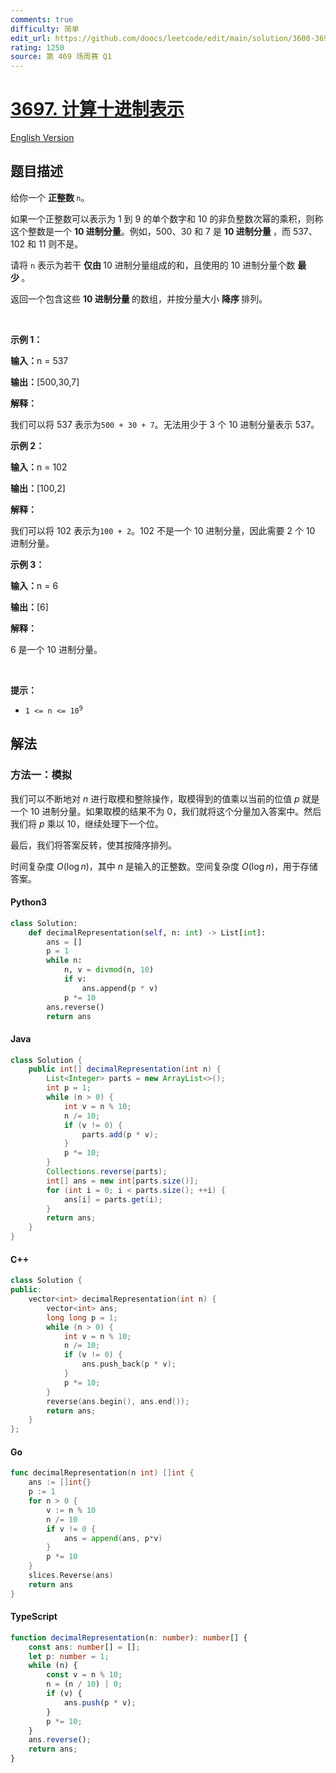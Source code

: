 ```yaml
---
comments: true
difficulty: 简单
edit_url: https://github.com/doocs/leetcode/edit/main/solution/3600-3699/3697.Compute%20Decimal%20Representation/README.md
rating: 1250
source: 第 469 场周赛 Q1
---
```


<!-- problem:start -->

# [3697. 计算十进制表示](https://leetcode.cn/problems/compute-decimal-representation)

[English Version](/solution/3600-3699/3697.Compute%20Decimal%20Representation/README_EN.md)

## 题目描述

<!-- description:start -->

<p>给你一个&nbsp;<strong>正整数&nbsp;</strong><code>n</code>。</p>

<p>如果一个正整数可以表示为 1 到 9 的单个数字和 10 的非负整数次幂的乘积，则称这个整数是一个&nbsp;<strong>10 进制分量</strong>。例如，500、30 和 7 是&nbsp;<strong>10 进制分量&nbsp;</strong>，而 537、102 和 11 则不是。</p>

<p>请将&nbsp;<code>n</code>&nbsp;表示为若干&nbsp;<strong>仅由&nbsp;</strong>10 进制分量组成的和，且使用的 10 进制分量个数&nbsp;<strong>最少&nbsp;</strong>。</p>

<p>返回一个包含这些&nbsp;<strong>10 进制分量 </strong>的数组，并按分量大小&nbsp;<strong>降序&nbsp;</strong>排列。</p>

<p>&nbsp;</p>

<p><strong class="example">示例 1：</strong></p>

<div class="example-block">
<p><strong>输入：</strong><span class="example-io">n = 537</span></p>

<p><strong>输出：</strong><span class="example-io">[500,30,7]</span></p>

<p><strong>解释：</strong></p>

<p>我们可以将 537 表示为<code>500 + 30 + 7</code>。无法用少于 3 个 10 进制分量表示 537。</p>
</div>

<p><strong class="example">示例 2：</strong></p>

<div class="example-block">
<p><strong>输入：</strong><span class="example-io">n = 102</span></p>

<p><strong>输出：</strong><span class="example-io">[100,2]</span></p>

<p><strong>解释：</strong></p>

<p>我们可以将 102 表示为<code>100 + 2</code>。102 不是一个 10 进制分量，因此需要 2 个 10 进制分量。</p>
</div>

<p><strong class="example">示例 3：</strong></p>

<div class="example-block">
<p><strong>输入：</strong><span class="example-io">n = 6</span></p>

<p><strong>输出：</strong><span class="example-io">[6]</span></p>

<p><strong>解释：</strong></p>

<p>6 是一个 10 进制分量。</p>
</div>

<p>&nbsp;</p>

<p><strong>提示：</strong></p>

<ul>
	<li><code>1 &lt;= n &lt;= 10<sup>9</sup></code></li>
</ul>

<!-- description:end -->

## 解法

<!-- solution:start -->

### 方法一：模拟

我们可以不断地对 $n$ 进行取模和整除操作，取模得到的值乘以当前的位值 $p$ 就是一个 10 进制分量。如果取模的结果不为 $0$，我们就将这个分量加入答案中。然后我们将 $p$ 乘以 $10$，继续处理下一个位。

最后，我们将答案反转，使其按降序排列。

时间复杂度 $O(\log n)$，其中 $n$ 是输入的正整数。空间复杂度 $O(\log n)$，用于存储答案。

<!-- tabs:start -->

#### Python3

```python
class Solution:
    def decimalRepresentation(self, n: int) -> List[int]:
        ans = []
        p = 1
        while n:
            n, v = divmod(n, 10)
            if v:
                ans.append(p * v)
            p *= 10
        ans.reverse()
        return ans
```

#### Java

```java
class Solution {
    public int[] decimalRepresentation(int n) {
        List<Integer> parts = new ArrayList<>();
        int p = 1;
        while (n > 0) {
            int v = n % 10;
            n /= 10;
            if (v != 0) {
                parts.add(p * v);
            }
            p *= 10;
        }
        Collections.reverse(parts);
        int[] ans = new int[parts.size()];
        for (int i = 0; i < parts.size(); ++i) {
            ans[i] = parts.get(i);
        }
        return ans;
    }
}
```

#### C++

```cpp
class Solution {
public:
    vector<int> decimalRepresentation(int n) {
        vector<int> ans;
        long long p = 1;
        while (n > 0) {
            int v = n % 10;
            n /= 10;
            if (v != 0) {
                ans.push_back(p * v);
            }
            p *= 10;
        }
        reverse(ans.begin(), ans.end());
        return ans;
    }
};
```

#### Go

```go
func decimalRepresentation(n int) []int {
    ans := []int{}
    p := 1
    for n > 0 {
        v := n % 10
        n /= 10
        if v != 0 {
            ans = append(ans, p*v)
        }
        p *= 10
    }
    slices.Reverse(ans)
    return ans
}
```

#### TypeScript

```ts
function decimalRepresentation(n: number): number[] {
    const ans: number[] = [];
    let p: number = 1;
    while (n) {
        const v = n % 10;
        n = (n / 10) | 0;
        if (v) {
            ans.push(p * v);
        }
        p *= 10;
    }
    ans.reverse();
    return ans;
}
```

<!-- tabs:end -->

<!-- solution:end -->

<!-- problem:end -->
